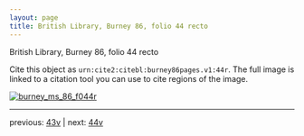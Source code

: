 ```yaml
---
layout: page
title: British Library, Burney 86, folio 44 recto
---
```


British Library, Burney 86, folio 44 recto

Cite this object as `urn:cite2:citebl:burney86pages.v1:44r`.  The full image is linked to a citation tool you can use to cite regions of the image.

[![burney_ms_86_f044r](http://www.homermultitext.org/iipsrv?IIIF=/project/homer/pyramidal/deepzoom/citebl/burney86imgs/v1/burney_ms_86_f044r.tif/full/800,/0/default.jpg)](http://www.homermultitext.org/ict2/?urn=urn:cite2:citebl:burney86imgs.v1:burney_ms_86_f044r) 

---

previous:  [43v](../43v/) | next: [44v](../44v/)